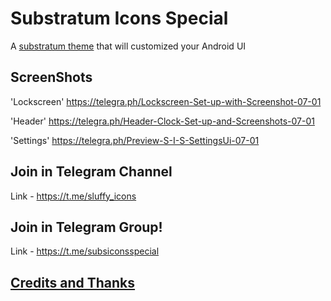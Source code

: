 # Substratum Icons Special

 A [substratum theme](https://www.xda-developers.com/substratum-hub/) that will customized your Android UI


## ScreenShots
 
 'Lockscreen' https://telegra.ph/Lockscreen-Set-up-with-Screenshot-07-01

 'Header' https://telegra.ph/Header-Clock-Set-up-and-Screenshots-07-01

 'Settings' https://telegra.ph/Preview-S-I-S-SettingsUi-07-01


## Join in Telegram Channel

Link - https://t.me/sluffy_icons


## Join in Telegram Group!

Link - https://t.me/subsiconsspecial

## [Credits and Thanks](https://telegra.ph/Credits-And-Thank-08-16)